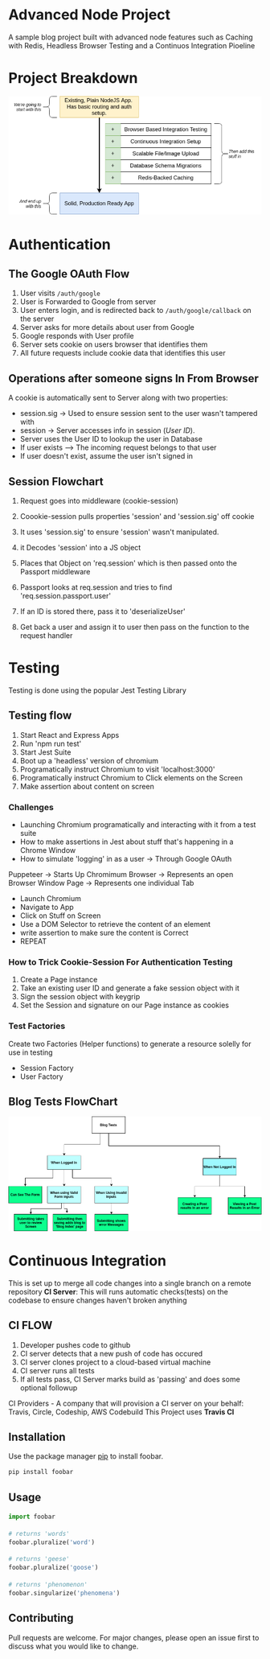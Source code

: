 # Advanced Node Project
A sample blog project built with advanced node features such as Caching with Redis, Headless Browser Testing and a Continuos Integration Pioeline

# Project Breakdown
![Project Structure](images/diagrams-01-goals.drawio.png)



# Authentication
## The Google OAuth Flow
1. User visits `/auth/google`
2. User is Forwarded to Google from server
3. User enters login, and is redirected back to `/auth/google/callback` on the server
4. Server asks for more details about user from Google
5. Google responds with User profile
6. Server sets cookie on users browser that identifies them
7. All future requests include cookie data that identifies this user

## Operations after someone signs In From Browser
A cookie is automatically sent to Server along with two properties: 
   - session.sig -> Used to ensure session sent to the user wasn't tampered with
   - session -> Server accesses info in session (*User ID*).
   - Server uses the User ID to lookup the user in Database
   - If user exists --> The incoming request belongs to that user
   - If user doesn't exist, assume the user isn't signed in

## Session Flowchart
1. Request goes into middleware (cookie-session)
2. Coookie-session pulls properties 'session' and 'session.sig' off cookie
3. It uses 'session.sig' to ensure 'session' wasn't manipulated.
4. it Decodes 'session' into a JS object
5. Places that Object on 'req.session' which is then passed onto the Passport middleware
   
6. Passport looks at req.session and tries to find 'req.session.passport.user'
7. If an ID is stored there, pass it to 'deserializeUser'
8. Get back a user and assign it to user then pass on the function to the request handler


# Testing
Testing is done using the popular Jest Testing Library

## Testing flow
1. Start React and Express Apps
2. Run 'npm run test'
3. Start Jest Suite
4. Boot up a 'headless' version of chromium
5. Programatically instruct Chromium to visit 'localhost:3000'
6. Programatically instruct Chromium to Click elements on the Screen
7. Make assertion about content on screen

### Challenges
- Launching Chromium programatically and interacting with it from a test suite
- How to make assertions in Jest about stuff that's happening in a Chrome Window
- How to simulate 'logging' in as a user -> Through Google OAuth

Puppeteer -> Starts Up Chromimum
Browser -> Represents an open Browser Window
Page -> Represents one individual Tab

- Launch Chromium
- Navigate to App
- Click on Stuff on Screen
- Use a DOM Selector to retrieve the content of an element
- write assertion to make sure the content is Correct
- REPEAT


### How to Trick Cookie-Session For Authentication Testing
1. Create a Page instance
2. Take an existing user ID and generate a fake session object with it
3. Sign the session object with keygrip
4. Set the Session and signature on our Page instance as cookies

### Test Factories
Create two Factories (Helper functions) to generate a resource solelly for use in testing
- Session Factory
- User Factory

## Blog Tests FlowChart
![Blog Tests](images/blogtests.png)


# Continuous Integration
This is set up to merge all code changes into a single branch on a remote repository
**CI Server**: This will runs automatic checks(tests) on the codebase to ensure changes haven't broken anything

## CI FLOW
1. Developer pushes code to github
2. CI server detects that a new push of code has occured
3. CI server clones project to a cloud-based virtual machine
4. CI server runs all tests
5. If all tests pass, CI Server marks build as 'passing' and does some optional followup
   
CI Providers - A company that will provision a CI server on your behalf: Travis, Circle, Codeship, AWS Codebuild
This Project uses **Travis CI**


## Installation

Use the package manager [pip](https://pip.pypa.io/en/stable/) to install foobar.

```bash
pip install foobar
```

## Usage

```python
import foobar

# returns 'words'
foobar.pluralize('word')

# returns 'geese'
foobar.pluralize('goose')

# returns 'phenomenon'
foobar.singularize('phenomena')
```

## Contributing
Pull requests are welcome. For major changes, please open an issue first to discuss what you would like to change.

